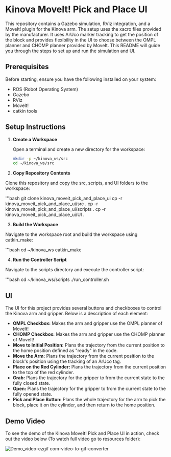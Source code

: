 # Kinova MoveIt! Pick and Place UI

This repository contains a Gazebo simulation, RViz integration, and a MoveIt! plugin for the Kinova arm. The setup uses the xacro files provided by the manufacturer. It uses ArUco marker tracking to get the position of the block and provides flexibility in the UI to choose between the OMPL planner and CHOMP planner provided by MoveIt. This README will guide you through the steps to set up and run the simulation and UI.


## Prerequisites

Before starting, ensure you have the following installed on your system:
- ROS (Robot Operating System)
- Gazebo
- RViz
- MoveIt!
- catkin tools

## Setup Instructions

1. **Create a Workspace**

   Open a terminal and create a new directory for the workspace:

   ```bash
   mkdir -p ~/kinova_ws/src
   cd ~/kinova_ws/src

2. **Copy Repository Contents**

  Clone this repository and copy the src, scripts, and UI folders to the workspace:

  '''bash
  git clone <your-repo-url> kinova_moveit_pick_and_place_ui
  cp -r kinova_moveit_pick_and_place_ui/src .
  cp -r kinova_moveit_pick_and_place_ui/scripts .
  cp -r kinova_moveit_pick_and_place_ui/UI . 

3. **Build the Workspace**

  Navigate to the workspace root and build the workspace using catkin_make:

  '''bash
  cd ~/kinova_ws
  catkin_make

4. **Run the Controller Script**

  Navigate to the scripts directory and execute the controller script:

  '''bash
  cd ~/kinova_ws/scripts
  ./run_controller.sh

## UI
   The UI for this project provides several buttons and checkboxes to control the Kinova arm and gripper. Below is a description of each element:

   - **OMPL Checkbox:** Makes the arm and gripper use the OMPL planner of MoveIt!
   - **CHOMP Checkbox:** Makes the arm and gripper use the CHOMP planner of MoveIt!
   - **Move to Initial Position:** Plans the trajectory from the current position to the home position defined as "ready" in the code.
   - **Move the Arm:** Plans the trajectory from the current position to the block's position using the tracking of an ArUco tag.
   - **Place on the Red Cylinder:** Plans the trajectory from the current position to the top of the red cylinder.
   - **Grab:** Plans the trajectory for the gripper to from the current state to the fully closed state.
   - **Open:** Plans the trajectory for the gripper to from the current state to the fully opened state.
   - **Pick and Place Button:** Plans the whole trajectory for the arm to pick the block, place it on the cylinder, and then return to the home position.


## Demo Video 
  
   To see the demo of the Kinova MoveIt! Pick and Place UI in action, check out the video below (To watch full video go to resources folder):

   ![Demo_video-ezgif com-video-to-gif-converter](https://github.com/pathal-r/Kinova_moveit_pick_and_place_ui/assets/123066048/178b007d-da5b-430c-ba2b-b0100828564e)


   
